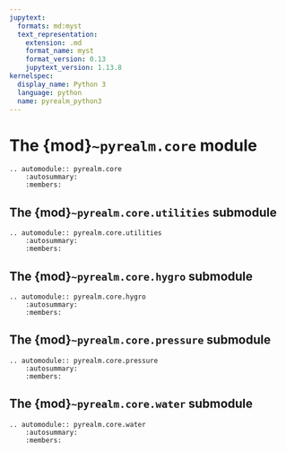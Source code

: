 ```yaml
---
jupytext:
  formats: md:myst
  text_representation:
    extension: .md
    format_name: myst
    format_version: 0.13
    jupytext_version: 1.13.8
kernelspec:
  display_name: Python 3
  language: python
  name: pyrealm_python3
---
```



# The {mod}`~pyrealm.core` module

```{eval-rst}
.. automodule:: pyrealm.core
    :autosummary:
    :members:
```

## The {mod}`~pyrealm.core.utilities` submodule

```{eval-rst}
.. automodule:: pyrealm.core.utilities
    :autosummary:
    :members:
```

## The {mod}`~pyrealm.core.hygro` submodule

```{eval-rst}
.. automodule:: pyrealm.core.hygro
    :autosummary:
    :members:
```

## The {mod}`~pyrealm.core.pressure` submodule

```{eval-rst}
.. automodule:: pyrealm.core.pressure
    :autosummary:
    :members:
```

## The {mod}`~pyrealm.core.water` submodule

```{eval-rst}
.. automodule:: pyrealm.core.water
    :autosummary:
    :members:
```
